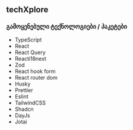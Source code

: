 ## techXplore


### გამოყენებული ტექნოლოგიები / პაკეტები

- TypeScript
- React
- React Query
- Reacti18next
- Zod
- React hook form
- React router dom
- Husky
- Prettier
- Eslint
- TailwindCSS
- Shadcn
- DayJs
- Jotai


